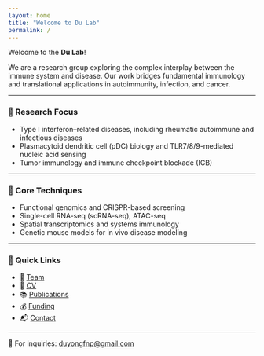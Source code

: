 ```yaml
---
layout: home
title: "Welcome to Du Lab"
permalink: /
---
```


Welcome to the **Du Lab**!

We are a research group exploring the complex interplay between the immune system and disease. Our work bridges fundamental immunology and translational applications in autoimmunity, infection, and cancer.

---

### 🔬 Research Focus
- Type I interferon–related diseases, including rheumatic autoimmune and infectious diseases  
- Plasmacytoid dendritic cell (pDC) biology and TLR7/8/9-mediated nucleic acid sensing  
- Tumor immunology and immune checkpoint blockade (ICB)

---

### 🧪 Core Techniques
- Functional genomics and CRISPR-based screening  
- Single-cell RNA-seq (scRNA-seq), ATAC-seq  
- Spatial transcriptomics and systems immunology  
- Genetic mouse models for in vivo disease modeling

---

### 🔗 Quick Links

- 👥 [Team](/team/)
- 📄 [CV](/cv/)
- 📚 [Publications](/publication/)
- 💰 [Funding](/funding/)
- 📬 [Contact](/contact/)

---

📧 For inquiries: [duyongfnp@gmail.com](mailto:duyongfnp@gmail.com)

